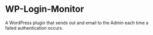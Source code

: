 WP-Login-Monitor
================

A WordPress plugin that sends out and email to the Admin each time a failed authentication occurs.
